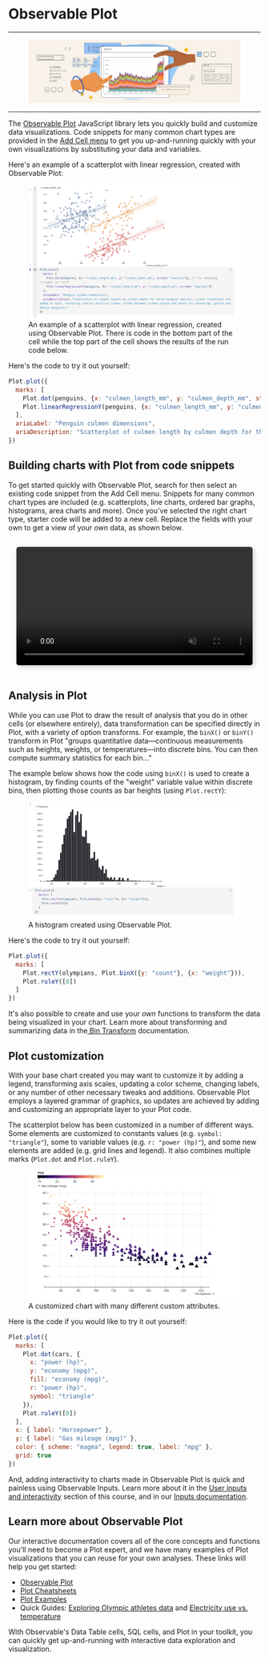 # Observable Plot

---

<figure>
  <img
    class="screenshot w-80"
    src="./assets/new-users-course-header-plot.png" alt="An illustration of data related items with hands pointing at and gesturing at data representations."
  />
  <figcaption></figcaption>
</figure>

---

The [Observable Plot](https://observablehq.com/@observablehq/plot) JavaScript library lets you quickly build and customize data visualizations. Code snippets for many common chart types are provided in the [Add Cell menu](https://observablehq.com/@observablehq/adding-cells?collection=@observablehq/notebook-fundamentals) to get you up-and-running quickly with your own visualizations by substituting your data and variables.

Here's an example of a scatterplot with linear regression, created with Observable Plot:

<figure>
  <img
    class="screenshot w-80"
    src="./assets/obsPlot.png" alt="A screenshot of an open JavaScript cell with three different color linear regression lines overlayed over the same three colors of data points. The code in the code section of the cell shows the code required to create the linear regression."
  />
  <figcaption>An example of a scatterplot with linear regression, created using Observable Plot. There is code in the bottom part of the cell while the top part of the cell shows the results of the run code below. </figcaption>
</figure>

Here's the code to try it out yourself:

```js
Plot.plot({
  marks: [
    Plot.dot(penguins, {x: "culmen_length_mm", y: "culmen_depth_mm", stroke: "species"}), // try changing "stroke" to "fill"
    Plot.linearRegressionY(penguins, {x: "culmen_length_mm", y: "culmen_depth_mm", stroke: "species"})
  ],
  ariaLabel: "Penguin culmen dimensions",
  ariaDescription: "Scatterplot of culmen length by culmen depth for three penguin species. Linear trendlines are added to each, revealing similar positive linear trends between culmen length and depth for chinstrap, gentoo and Adelie penguins."
})
```

## Building charts with Plot from code snippets

To get started quickly with Observable Plot, search for then select an existing code snippet from the Add Cell menu. Snippets for many common chart types are included (e.g. scatterplots, line charts, ordered bar graphs, histograms, area charts and more). Once you've selected the right chart type, starter code will be added to a new cell. Replace the fields with your own to get a view of your own data, as shown below.

<div style="max-width: 700px; border-radius: 5px; overflow: hidden; padding: 1rem;">
    <video src="./assets/line-chart-sales.mp4" alt="Screen capture showing how to create a line chart with Plot snippets in Observable. User navigates to Add Cell menu, searches for a line chart, and selects to insert the code snippet into the notebook. Then, they update the data name and variables to create a plot with the new data." style="width: 100%; border-radius: 5px; box-shadow: 3px 3px 10px #ccc;" autoplay playsinline loop muted></video>
</div>

## Analysis in Plot

While you can use Plot to draw the result of analysis that you do in other cells (or elsewhere entirely), data transformation can be specified directly in Plot, with a variety of option transforms. For example, the `binX()` or `binY()` transform in Plot "groups quantitative data—continuous measurements such as heights, weights, or temperatures—into discrete bins. You can then compute summary statistics for each bin..."

The example below shows how the code using `binX()` is used to create a histogram, by finding counts of the "weight" variable value within discrete bins, then plotting those counts as bar heights (using `Plot.rectY`):

<figure>
  <img
    class="screenshot w-80"
    src="./assets/plotHistogram.png" alt="A screenshot of an open JavaScript cell in Observable with a histogram counting the number of athletes that fall into different weight bins across the X axis and the number of the athletes in each bin on the Y axis. The code for creating the histogram is shown below the chart in the code section of the cell."
  />
  <figcaption>A histogram created using Observable Plot.</figcaption>
</figure>

Here's the code to try it out yourself:

```js
Plot.plot({
  marks: [
    Plot.rectY(olympians, Plot.binX({y: "count"}, {x: "weight"})),
    Plot.ruleY([0])
  ]
})
```

It's also possible to create and use your *own* functions to transform the data being visualized in your chart. Learn more about transforming and summarizing data in the[ Bin Transform](https://observablehq.com/@observablehq/plot-bin) documentation. 

## Plot customization

With your base chart created you may want to customize it by adding a legend, transforming axis scales, updating a color scheme, changing labels, or any number of other necessary tweaks and additions. Observable Plot employs a layered grammar of graphics, so updates are achieved by adding and customizing an appropriate layer to your Plot code. 

The scatterplot below has been customized in a number of different ways. Some elements are customized to constants values (e.g. `symbol: "triangle"`), some to variable values (e.g. `r: "power (hp)"`), and some new elements are added (e.g. grid lines and legend). It also combines multiple marks (`Plot.dot` and `Plot.ruleY`). 

<figure>
  <img
    class="screenshot w-80"
    src="./assets/plotCustom.png" alt="A screenshot of a closed JavaScript cell in Observable that has been customized using some of the different customizations available with Plot."
  />
  <figcaption>A customized chart with many different custom attributes.</figcaption>
</figure>

Here is the code if you would like to try it out yourself:

```js
Plot.plot({
  marks: [
    Plot.dot(cars, {
      x: "power (hp)",
      y: "economy (mpg)",
      fill: "economy (mpg)",
      r: "power (hp)",
      symbol: "triangle"
    }),
    Plot.ruleY([0])
  ],
  x: { label: "Horsepower" },
  y: { label: "Gas mileage (mpg)" },
  color: { scheme: "magma", legend: true, label: "mpg" },
  grid: true
})
```

And, adding interactivity to charts made in Observable Plot is quick and painless using Observable Inputs. Learn more about it in the [User inputs and interactivity](https://observablehq.com/d/ec4297da21238b6b?collection=@observablehq/intro-to-observable) section of this course, and in our [Inputs documentation](https://observablehq.com/@observablehq/inputs). 

## Learn more about Observable Plot

Our interactive documentation covers all of the core concepts and functions you'll need to become a Plot expert, and we have many examples of Plot visualizations that you can reuse for your own analyses. These links will help you get started:

- [Observable Plot](https://observablehq.com/@observablehq/plot)
- [Plot Cheatsheets](https://observablehq.com/@observablehq/plot-cheatsheets)
- [Plot Examples](https://observablehq.com/collection/@observablehq/plot-examples)
- Quick Guides: [Exploring Olympic athletes data](https://observablehq.com/guide/athletes) and 
[Electricity use vs. temperature](https://observablehq.com/guide/electricity)

With Observable's Data Table cells, SQL cells, and Plot in your toolkit, you can quickly get up-and-running with interactive data exploration and visualization.